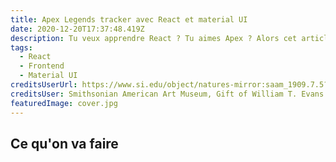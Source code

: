 ```yaml
---
title: Apex Legends tracker avec React et material UI
date: 2020-12-20T17:37:48.419Z
description: Tu veux apprendre React ? Tu aimes Apex ? Alors cet article est pour toi :)
tags:
  - React
  - Frontend
  - Material UI
creditsUserUrl: https://www.si.edu/object/natures-mirror:saam_1909.7.5?edan_q=nature&oa=1&edan_fq%5B0%5D=media_usage:CC0&destination=/search/collection-images&searchResults=1&id=saam_1909.7.5
creditsUser: Smithsonian American Art Museum, Gift of William T. Evans
featuredImage: cover.jpg
---
```


## Ce qu'on va faire
